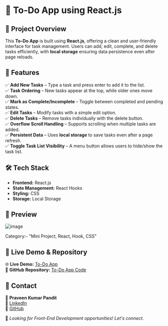# 📝 To-Do App using React.js

## 📌 Project Overview
This **To-Do App** is built using **React.js**, offering a clean and user-friendly interface for task management. Users can add, edit, complete, and delete tasks efficiently, with **local storage** ensuring data persistence even after page reloads.

## 🚀 Features
✅ **Add New Tasks** – Type a task and press enter to add it to the list.  
✅ **Task Ordering** – New tasks appear at the top, while older ones move down.  
✅ **Mark as Complete/Incomplete** – Toggle between completed and pending states.  
✅ **Edit Tasks** – Modify tasks with a simple edit option.  
✅ **Delete Tasks** – Remove tasks individually with the delete button.  
✅ **Overflow Scroll Handling** – Supports scrolling when multiple tasks are added.  
✅ **Persistent Data** – Uses **local storage** to save tasks even after a page refresh.  
✅ **Toggle Task List Visibility** – A menu button allows users to hide/show the task list.  

## 🛠 Tech Stack
- **Frontend:** React.js
- **State Management:** React Hooks
- **Styling:** CSS
- **Storage:** Local Storage

## 📸 Preview

![image](https://github.com/user-attachments/assets/73250bc8-f2a3-4101-9be9-7eef1844622f)

Category:- "Mini Project, React, Hook, CSS"


## 🔗 Live Demo & Repository
🌐 **Live Demo:** [To-Do App](https://reactitodoapp.netlify.app/)  
📂 **GitHub Repository:** [To-Do App Code](https://github.com/Praveenkr398/10TodoApp)  

## 📧 Contact
👤 **Praveen Kumar Pandit**  
🔗 [LinkedIn](https://www.linkedin.com/in/Praveenkr398)  
🔗 [GitHub](https://github.com/Praveenkr398)  

🚀 *Looking for Front-End Development opportunities! Let's connect.*
